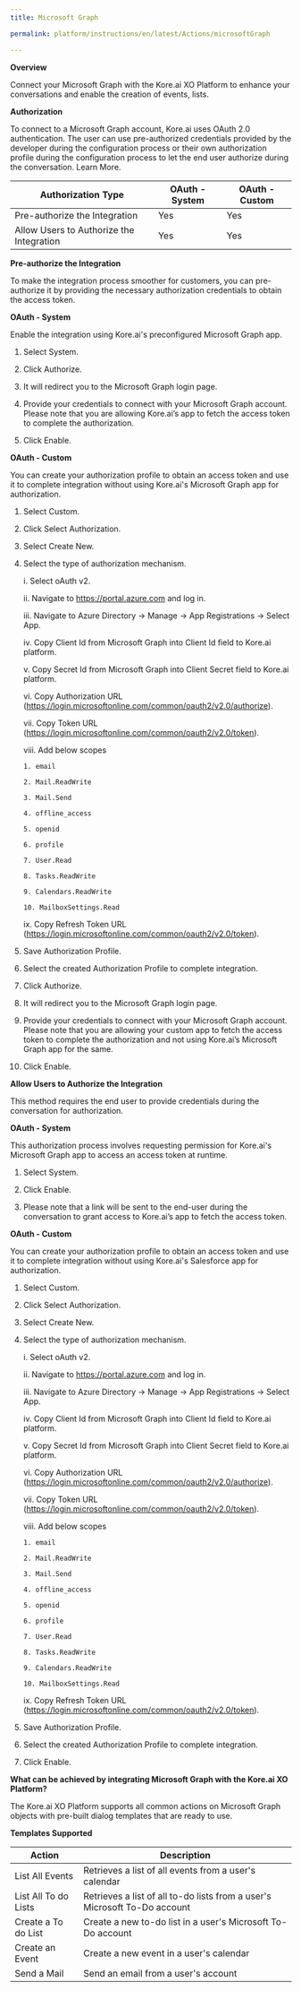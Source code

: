 ```yaml
---
title: Microsoft Graph

permalink: platform/instructions/en/latest/Actions/microsoftGraph

---
```


<base target="_blank">
<container>

**Overview**

Connect your Microsoft Graph with the Kore.ai XO Platform to enhance your conversations and enable the creation of events, lists.


</container>

<container>

**Authorization**
 
To connect to a Microsoft Graph account, Kore.ai uses OAuth 2.0 authentication. The user can use pre-authorized credentials provided by the developer during the configuration process or their own authorization profile during the configuration process to let the end user authorize during the conversation. Learn More.
 
 |Authorization Type                      | OAuth - System | OAuth - Custom |
 |----------------------------------------|----------------|----------------|
 |Pre-authorize the Integration           |       Yes      |       Yes      |
 |Allow Users to Authorize the Integration|       Yes      |       Yes      |


**Pre-authorize the Integration**
 
 To make the integration process smoother for customers, you can pre-authorize it by providing the necessary authorization credentials to obtain the access token.

**OAuth - System**
 
 Enable the integration using Kore.ai's preconfigured Microsoft Graph app. 
 
1. Select System.
 
2. Click Authorize.
 
3. It will redirect you to the Microsoft Graph login page.
 
4. Provide your credentials to connect with your Microsoft Graph account.
   Please note that you are allowing Kore.ai’s app to fetch the access token to complete the authorization.
 
5. Click Enable.
 
 
**OAuth - Custom**
 
 You can create your authorization profile to obtain an access token and use it to complete integration without using Kore.ai's Microsoft Graph app for      authorization.
 
1. Select Custom.
 
2. Click Select Authorization.
 
3. Select Create New.
 
4. Select the type of authorization mechanism. 
 
    i.   Select oAuth v2.
 
    ii.  Navigate to https://portal.azure.com and log in. 
 
    iii. Navigate to Azure Directory → Manage → App Registrations  → Select App. 
 
    iv.  Copy Client Id from Microsoft Graph into Client Id field to Kore.ai platform.
 
     v.  Copy Secret Id from Microsoft Graph into Client Secret field to Kore.ai platform.
 
    vi.  Copy Authorization URL (https://login.microsoftonline.com/common/oauth2/v2.0/authorize).
 
   vii.  Copy Token URL (https://login.microsoftonline.com/common/oauth2/v2.0/token).
 
   viii.  Add below scopes
 
       1. email

       2. Mail.ReadWrite 

       3. Mail.Send

       4. offline_access

       5. openid

       6. profile

       7. User.Read

       8. Tasks.ReadWrite 

       9. Calendars.ReadWrite

       10. MailboxSettings.Read
  
     ix.  Copy Refresh Token URL (https://login.microsoftonline.com/common/oauth2/v2.0/token).
 
5. Save Authorization Profile.
 
6. Select the created Authorization Profile to complete integration.
 
7. Click Authorize.
 
8. It will redirect you to the Microsoft Graph login page.
 
9. Provide your credentials to connect with your Microsoft Graph account. 
   Please note that you are allowing your custom app to fetch the access token to complete the authorization and not using Kore.ai’s Microsoft Graph app for the same.
 
10. Click Enable.
 
 
**Allow Users to Authorize the Integration**
 
This method requires the end user to provide credentials during the conversation for authorization.
 
**OAuth - System**
 
 This authorization process involves requesting permission for Kore.ai's Microsoft Graph app to access an access token at runtime.
 
1. Select System.
 
2. Click Enable.
 
3. Please note that a link will be sent to the end-user during the conversation to grant access to Kore.ai’s app to fetch the access token.
 
 **OAuth - Custom**
 
You can create your authorization profile to obtain an access token and use it to complete integration without using Kore.ai's Salesforce app for authorization.
 
1. Select Custom.
 
2. Click Select Authorization.
 
3. Select Create New.
 
4. Select the type of authorization mechanism. 
 
    i.   Select oAuth v2.
 
    ii.  Navigate to https://portal.azure.com and log in. 
 
    iii. Navigate to Azure Directory → Manage → App Registrations  → Select App. 
 
    iv.  Copy Client Id from Microsoft Graph into Client Id field to Kore.ai platform.
 
     v.  Copy Secret Id from Microsoft Graph into Client Secret field to Kore.ai platform.
 
    vi.  Copy Authorization URL (https://login.microsoftonline.com/common/oauth2/v2.0/authorize).
 
   vii.  Copy Token URL (https://login.microsoftonline.com/common/oauth2/v2.0/token).
 
   viii.  Add below scopes
 
       1. email

       2. Mail.ReadWrite 

       3. Mail.Send

       4. offline_access

       5. openid

       6. profile

       7. User.Read

       8. Tasks.ReadWrite 

       9. Calendars.ReadWrite

       10. MailboxSettings.Read
  
     ix.  Copy Refresh Token URL (https://login.microsoftonline.com/common/oauth2/v2.0/token).
 
5. Save Authorization Profile.
 
6. Select the created Authorization Profile to complete integration.
 
6. Click Enable.
 
</container>

<container>

**What can be achieved by integrating Microsoft Graph with the Kore.ai XO Platform?**
 
The Kore.ai XO Platform supports all common actions on Microsoft Graph objects with pre-built dialog templates that are ready to use.
 
**Templates Supported**

| Action           | Description            |
|------------------|------------------------|
|List All Events   |Retrieves a list of all events from a user's calendar|
|List All To do Lists |Retrieves a list of all to-do lists from a user's Microsoft To-Do account|
|Create a To do List  |Create a new to-do list in a user's Microsoft To-Do account|
|Create an Event     |Create a new event in a user's calendar|
|Send a Mail       |Send an email from a user's account|

</container>
